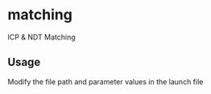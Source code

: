 # matching
ICP &amp; NDT Matching

## Usage
Modify the file path and parameter values in the launch file
